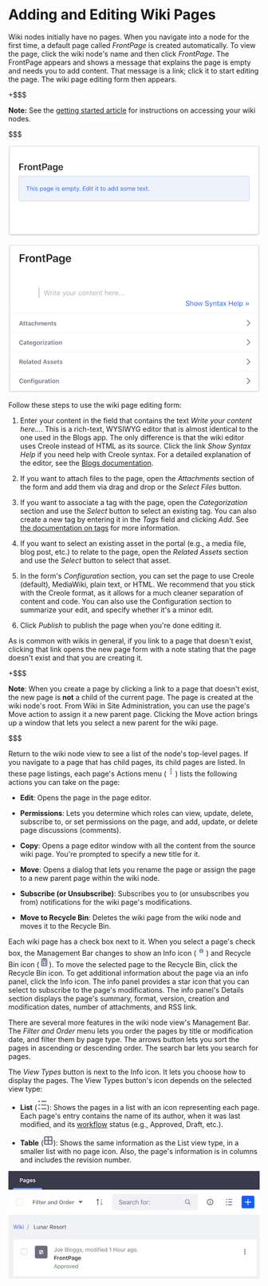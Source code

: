 # Adding and Editing Wiki Pages [](id=adding-and-editing-wiki-pages)

Wiki nodes initially have no pages. When you navigate into a node for the first 
time, a default page called *FrontPage* is created automatically. To view the 
page, click the wiki node's name and then click *FrontPage*. The FrontPage 
appears and shows a message that explains the page is empty and needs you to add 
content. That message is a link; click it to start editing the page. The wiki 
page editing form then appears. 

+$$$

**Note:** See the 
[getting started article](/discover/portal/-/knowledge_base/7-1/getting-started-with-wikis) 
for instructions on accessing your wiki nodes.

$$$

![Figure 1: Each empty wiki page presents a default message link you can click to edit the page.](../../../../images/wiki-empty-frontpage.png)

![Figure 2: The wiki page editing form lets you create and edit your page's content.](../../../../images/wiki-page-editor.png)

Follow these steps to use the wiki page editing form: 

1.  Enter your content in the field that contains the text 
    *Write your content here...*. This is a rich-text, WYSIWYG editor that is 
    almost identical to the one used in the Blogs app. The only difference is 
    that the wiki editor uses Creole instead of HTML as its source. Click the 
    link *Show Syntax Help* if you need help with Creole syntax. For a detailed 
    explanation of the editor, see the 
    [Blogs documentation](/discover/portal/-/knowledge_base/7-1/using-the-blog-entry-editor). 

2.  If you want to attach files to the page, open the *Attachments* section of 
    the form and add them via drag and drop or the *Select Files* button. 

3.  If you want to associate a tag with the page, open the *Categorization* 
    section and use the *Select* button to select an existing tag. You can also 
    create a new tag by entering it in the *Tags* field and clicking *Add*. See 
    [the documentation on tags](/discover/portal/-/knowledge_base/7-1/organizing-content-with-tags) 
    for more information. 

4.  If you want to select an existing asset in the portal (e.g., a media file, 
    blog post, etc.) to relate to the page, open the *Related Assets* section 
    and use the *Select* button to select that asset. 

5.  In the form's *Configuration* section, you can set the page to use Creole 
    (default), MediaWiki, plain text, or HTML. We recommend that you stick with 
    the Creole format, as it allows for a much cleaner separation of content and 
    code. You can also use the Configuration section to summarize your edit, and 
    specify whether it's a minor edit. 

6.  Click *Publish* to publish the page when you're done editing it. 

As is common with wikis in general, if you link to a page that doesn't exist, 
clicking that link opens the new page form with a note stating that the page 
doesn't exist and that you are creating it. 

+$$$

**Note**: When you create a page by clicking a link to a page that doesn't 
exist, the new page is **not** a child of the current page. The page is created 
at the wiki node's root. From Wiki in Site Administration, you can use the 
page's Move action to assign it a new parent page. Clicking the Move action 
brings up a window that lets you select a new parent for the wiki page. 

$$$

Return to the wiki node view to see a list of the node's top-level pages. If you 
navigate to a page that has child pages, its child pages are listed. In these 
page listings, each page's Actions menu 
(![Actions](../../../../images/icon-actions.png)) lists the following actions 
you can take on the page: 

-   **Edit**: Opens the page in the page editor.

-   **Permissions**: Lets you determine which roles can view, update, delete,
    subscribe to, or set permissions on the page, and add, update, or delete 
    page discussions (comments).

-   **Copy**: Opens a page editor window with all the content from the source 
    wiki page. You're prompted to specify a new title for it. 

-   **Move**: Opens a dialog that lets you rename the page or assign the page to 
    a new parent page within the wiki node. 

-   **Subscribe (or Unsubscribe)**: Subscribes you to (or unsubscribes you from)
    notifications for the wiki page's modifications. 

-   **Move to Recycle Bin**: Deletes the wiki page from the wiki node and moves
    it to the Recycle Bin.

Each wiki page has a check box next to it. When you select a page's check box, 
the Management Bar changes to show an Info icon 
(![Info](../../../../images/icon-information.png)) and Recycle Bin icon 
(![Recycle Bin](../../../../images/icon-trash.png)). To move the selected page 
to the Recycle Bin, click the Recycle Bin icon. To get additional information 
about the page via an info panel, click the Info icon. The info panel provides a 
star icon that you can select to subscribe to the page's modifications. The info 
panel's Details section displays the page's summary, format, version, creation 
and modification dates, number of attachments, and RSS link.

There are several more features in the wiki node view's Management Bar. The 
*Filter and Order* menu lets you order the pages by title or modification date, 
and filter them by page type. The arrows button lets you sort the pages in 
ascending or descending order. The search bar lets you search for pages. 

The *View Types* button is next to the Info icon. It lets you choose how to 
display the pages. The View Types button's icon depends on the selected view 
type: 

-   **List** (![List](../../../../images/icon-view-type-list.png)): 
    Shows the pages in a list with an icon representing each page. Each page's 
    entry contains the name of its author, when it was last modified, and its  [workflow](/discover/portal/-/knowledge_base/7-1/using-workflow) 
    status (e.g., Approved, Draft, etc.). 

-   **Table** (![Table](../../../../images/icon-view-type-table.png)): Shows the 
    same information as the List view type, in a smaller list with no page icon. 
    Also, the page's information is in columns and includes the revision number. 

![Figure 3: The wiki node's view in site administration has features that help you access and learn information about a wiki node's pages.](../../../../images/wiki-node-view-in-admin.png)
